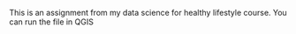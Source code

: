 This is an assignment from my data science for healthy lifestyle course. You can run the file in QGIS
